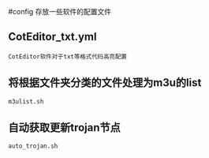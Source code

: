 #config
	存放一些软件的配置文件
## CotEditor_txt.yml
	CotEditor软件对于txt等格式代码高亮配置
## 将根据文件夹分类的文件处理为m3u的list
	m3ulist.sh
## 自动获取更新trojan节点
	auto_trojan.sh
